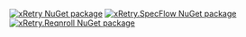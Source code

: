 [![xRetry NuGet package](https://buildstats.info/nuget/xRetry)](https://www.nuget.org/packages/xRetry "Download xRetry from NuGet")
[![xRetry.SpecFlow NuGet package](https://buildstats.info/nuget/xRetry.SpecFlow)](https://www.nuget.org/packages/xRetry.SpecFlow "Download xRetry.SpecFlow from NuGet")
[![xRetry.Reqnroll NuGet package](https://buildstats.info/nuget/xRetry.Reqnroll)](https://www.nuget.org/packages/xRetry.SpecFlow "Download xRetry.Reqnroll from NuGet")
